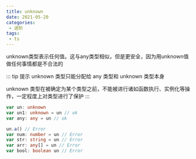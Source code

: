 ```yaml
---
title: unknown
date: 2021-05-20
categories:
 - 进阶
tags:
 - ts
---
```


unknown类型表示任何值。这与any类型相似，但是更安全，因为用unknown值做任何事情都是不合法的

::: tip 提示
unknown 类型只能分配给 any 类型和 unknown 类型本身

unknown 类型在被确定为某个类型之前，不能被进行诸如函数执行、实例化等操作，一定程度上对类型进行了保护
:::
```ts
var un: unknown
var un1: unknown = un // ok
var any: any = un // ok

un.a() // Error
var num: number = un // Error
var str: string = un // Error
var arr: any[] = un // Error
var bool: boolean un // Error
```